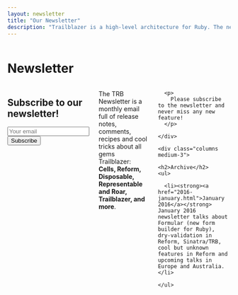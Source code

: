 ```yaml
---
layout: newsletter
title: "Our Newsletter"
description: "Trailblazer is a high-level architecture for Ruby. The newsletter broadcasts hottest changes about its gems: Cells, Reform, Representable, Roar, Disposable, and more."
---
```


<!-- Hero -->
<div class="hero gems-hero">
  <div class="hero-unit">
    <div class="row">
      <div class="columns">
        <h1 id="project_title">
          Newsletter
        </h1>
      </div>
    </div>
  </div>
</div>

<section class="marketing-book book">
  <div class="row">
    <div class="columns medium-9">
      <!-- Begin MailChimp Signup Form -->
      <div id="mc_embed_signup">
        <form action="//trailblazerb.us8.list-manage.com/subscribe/post?u=bbe5021ab6fbdc94a16f0d036&amp;id=a69f6e4652" method="post" id="mc-embedded-subscribe-form" name="mc-embedded-subscribe-form" class="validate" target="_blank" novalidate>
          <div id="mc_embed_signup_scroll">
            <h2>Subscribe to our newsletter!</h2>
            <div class="mc-field-group">
              <input type="email" value="" name="EMAIL" class="required email" id="mce-EMAIL" placeholder="Your email">
            </div>
            <div id="mce-responses" class="clear">
              <div class="response" id="mce-error-response" style="display:none"></div>
              <div class="response" id="mce-success-response" style="display:none"></div>
            </div>    <!-- real people should not fill this in and expect good things - do not remove this or risk form bot signups-->
            <div style="position: absolute; left: -5000px;" aria-hidden="true"><input type="text" name="b_bbe5021ab6fbdc94a16f0d036_a69f6e4652" tabindex="-1" value=""></div>
            <div class="clear"><input type="submit" value="Subscribe" name="subscribe" id="mc-embedded-subscribe" class="button"></div>
          </div>
        </form>
      </div>
      <script type='text/javascript' src='//s3.amazonaws.com/downloads.mailchimp.com/js/mc-validate.js'></script><script type='text/javascript'>(function($) {window.fnames = new Array(); window.ftypes = new Array();fnames[0]='EMAIL';ftypes[0]='email';fnames[1]='FNAME';ftypes[1]='text';fnames[2]='LNAME';ftypes[2]='text';}(jQuery));var $mcj = jQuery.noConflict(true);</script>
      <!--End mc_embed_signup-->
      <p>
        The TRB Newsletter is a monthly email full of release notes, comments, recipes and cool tricks about all gems Trailblazer: <strong>Cells, Reform, Disposable, Representable and Roar, Trailblazer, and more</strong>.
      </p>

      <p>
        Please subscribe to the newsletter and never miss any new feature!
      </p>

    </div>

    <div class="columns medium-3">
  
    <h2>Archive</h2>
    <ul>

      <li><strong><a href="2016-january.html">January 2016</a></strong> January 2016 newsletter talks about Formular (new form builder for Ruby), dry-validation in Reform, Sinatra/TRB, cool but unknown features in Reform and upcoming talks in Europe and Australia.</li>

    </ul>
  </div>
</section>

